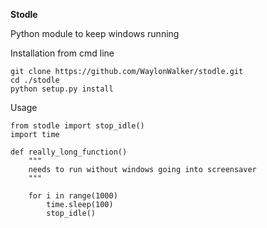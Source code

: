 **Stodle**

Python module to keep windows running

Installation from cmd line
```
git clone https://github.com/WaylonWalker/stodle.git
cd ./stodle
python setup.py install
```

Usage

```
from stodle import stop_idle()
import time

def really_long_function()
    """
    needs to run without windows going into screensaver
    """

    for i in range(1000)
        time.sleep(100)
        stop_idle()

```